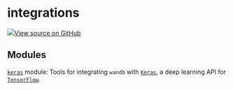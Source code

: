 # integrations

<!-- Insert buttons and diff -->


[![](https://www.tensorflow.org/images/GitHub-Mark-32px.png)View source on GitHub](https://www.github.com/wandb/client/tree/v0.10.31/wandb/__init__.py)








## Modules

[`keras`](./keras) module: Tools for integrating <code>wandb</code> with [`Keras`](https://keras.io/), a deep learning API for [`TensorFlow`](https://www.tensorflow.org/).

